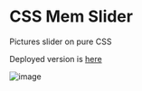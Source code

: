 # CSS Mem Slider

Pictures slider on pure CSS

Deployed version is [here](https://foxtrotkilomike.github.io/cssMemSlider/cssMemSlider/index.html)

![image](https://user-images.githubusercontent.com/83244224/170759381-e32742c5-ddc6-46a9-8616-77fbdaaf93fd.png)
